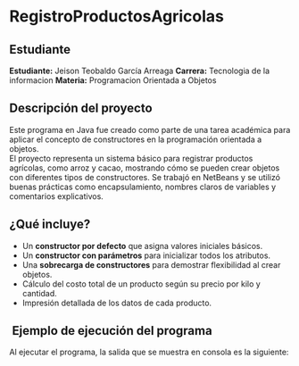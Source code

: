 # RegistroProductosAgricolas

## Estudiante

**Estudiante:** Jeison Teobaldo García Arreaga
**Carrera:** Tecnologia de la informacion
**Materia:** Programacion Orientada a Objetos

## Descripción del proyecto

Este programa en Java fue creado como parte de una tarea académica para aplicar el concepto de constructores en la programación orientada a objetos.  
El proyecto representa un sistema básico para registrar productos agrícolas, como arroz y cacao, mostrando cómo se pueden crear objetos con diferentes tipos de constructores.
Se trabajó en NetBeans y se utilizó buenas prácticas como encapsulamiento, nombres claros de variables y comentarios explicativos.

##  ¿Qué incluye?

- Un **constructor por defecto** que asigna valores iniciales básicos.
- Un **constructor con parámetros** para inicializar todos los atributos.
- Una **sobrecarga de constructores** para demostrar flexibilidad al crear objetos.
- Cálculo del costo total de un producto según su precio por kilo y cantidad.
- Impresión detallada de los datos de cada producto.

## ️ Ejemplo de ejecución del programa

Al ejecutar el programa, la salida que se muestra en consola es la siguiente:


